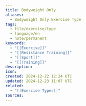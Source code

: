 ```yaml
---
title: Bodyweight Only
aliases:
  - Bodyweight Only Exercise Type
tags:
  - file/exercise/type
  - language/en
  - note/permanent
keywords:
  - "[[Exercise]]"
  - "[[Resistance Training]]"
  - "[[Sport]]"
  - "[[Training]]"
description: 
icon: 
created: 2024-12-22 12:24 UTC
updated: 2024-12-23 11:07 UTC
related:
  - "[[Exercise Types]]"
sources: 
---
```

